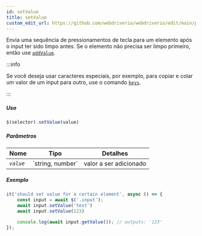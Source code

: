 ```yaml
---
id: setValue
title: setValue
custom_edit_url: https://github.com/webdriverio/webdriverio/edit/main/packages/webdriverio/src/commands/element/setValue.ts
---
```


Envia uma sequência de pressionamentos de tecla para um elemento após o input ter sido limpo antes. Se o elemento não precisa 
ser limpo primeiro, então use [`addValue`](/docs/api/element/addValue).

:::info

Se você deseja usar caracteres especiais, por exemplo, para copiar e colar um valor de um input para outro, use o 
comando [`keys`](/docs/api/browser/keys).

:::

##### Uso

```js
$(selector).setValue(value)
```

##### Parâmetros

<table>
  <thead>
    <tr>
      <th>Nome</th><th>Tipo</th><th>Detalhes</th>
    </tr>
  </thead>
  <tbody>
    <tr>
      <td><code><var>value</var></code></td>
      <td>`string, number`</td>
      <td>valor a ser adicionado</td>
    </tr>
  </tbody>
</table>

##### Exemplo

```js title="setValue.js"
it('should set value for a certain element', async () => {
    const input = await $('.input');
    await input.setValue('test')
    await input.setValue(123)

    console.log(await input.getValue()); // outputs: '123'
});
```